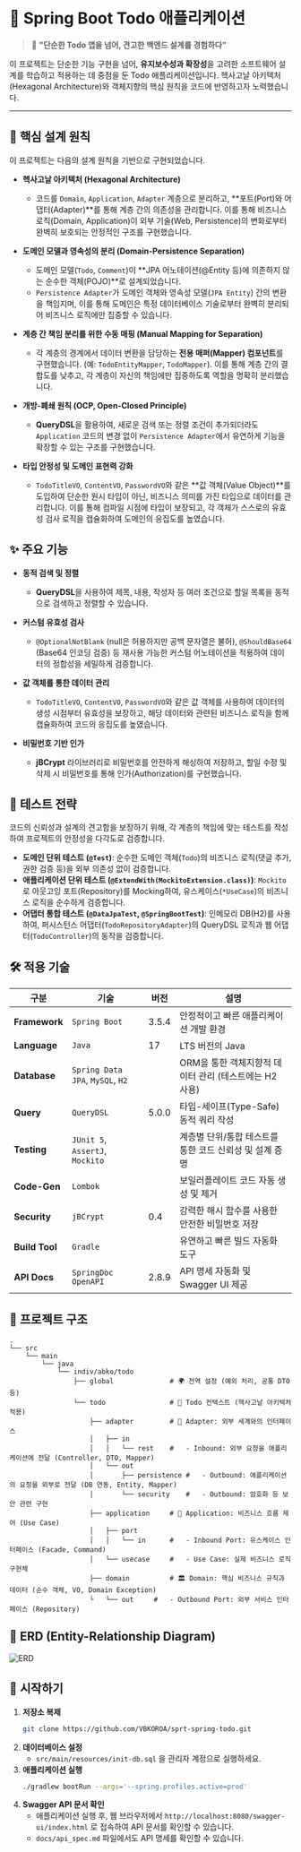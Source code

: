 # 🚀 Spring Boot Todo 애플리케이션

> 💬 **"단순한 Todo 앱을 넘어, 견고한 백엔드 설계를 경험하다"**

이 프로젝트는 단순한 기능 구현을 넘어, **유지보수성과 확장성**을 고려한 소프트웨어 설계를 학습하고 적용하는 데 중점을 둔 Todo 애플리케이션입니다. 헥사고날 아키텍처(Hexagonal Architecture)와 객체지향의 핵심 원칙을 코드에 반영하고자 노력했습니다.

---

## 🎯 핵심 설계 원칙

이 프로젝트는 다음의 설계 원칙을 기반으로 구현되었습니다.

- **헥사고날 아키텍처 (Hexagonal Architecture)**
    - 코드를 `Domain`, `Application`, `Adapter` 계층으로 분리하고, **포트(Port)와 어댑터(Adapter)**를 통해 계층 간의 의존성을 관리합니다. 이를 통해 비즈니스 로직(Domain, Application)이 외부 기술(Web, Persistence)의 변화로부터 완벽히 보호되는 안정적인 구조를 구현했습니다.

- **도메인 모델과 영속성의 분리 (Domain-Persistence Separation)**
    - 도메인 모델(`Todo`, `Comment`)이 **JPA 어노테이션(@Entity 등)에 의존하지 않는 순수한 객체(POJO)**로 설계되었습니다.
    - `Persistence Adapter`가 도메인 객체와 영속성 모델(`JPA Entity`) 간의 변환을 책임지며, 이를 통해 도메인은 특정 데이터베이스 기술로부터 완벽히 분리되어 비즈니스 로직에만 집중할 수 있습니다.

- **계층 간 책임 분리를 위한 수동 매핑 (Manual Mapping for Separation)**
    - 각 계층의 경계에서 데이터 변환을 담당하는 **전용 매퍼(Mapper) 컴포넌트**를 구현했습니다. (예: `TodoEntityMapper`, `TodoMapper`). 이를 통해 계층 간의 결합도를 낮추고, 각 계층이 자신의 책임에만 집중하도록 역할을 명확히 분리했습니다.

- **개방-폐쇄 원칙 (OCP, Open-Closed Principle)**
    - **QueryDSL**을 활용하여, 새로운 검색 또는 정렬 조건이 추가되더라도 `Application` 코드의 변경 없이 `Persistence Adapter`에서 유연하게 기능을 확장할 수 있는 구조를 구현했습니다.

- **타입 안정성 및 도메인 표현력 강화**
    - `TodoTitleVO`, `ContentVO`, `PasswordVO`와 같은 **값 객체(Value Object)**를 도입하여 단순한 원시 타입이 아닌, 비즈니스 의미를 가진 타입으로 데이터를 관리합니다. 이를 통해 컴파일 시점에 타입이 보장되고, 각 객체가 스스로의 유효성 검사 로직을 캡슐화하여 도메인의 응집도를 높였습니다.

## ✨ 주요 기능

- **동적 검색 및 정렬**
    - **QueryDSL**을 사용하여 제목, 내용, 작성자 등 여러 조건으로 할일 목록을 동적으로 검색하고 정렬할 수 있습니다.

- **커스텀 유효성 검사**
    - `@OptionalNotBlank` (null은 허용하지만 공백 문자열은 불허), `@ShouldBase64` (Base64 인코딩 검증) 등 재사용 가능한 커스텀 어노테이션을 적용하여 데이터의 정합성을 세밀하게 검증합니다.

- **값 객체를 통한 데이터 관리**
    - `TodoTitleVO`, `ContentVO`, `PasswordVO`와 같은 값 객체를 사용하여 데이터의 생성 시점부터 유효성을 보장하고, 해당 데이터와 관련된 비즈니스 로직을 함께 캡슐화하여 코드의 응집도를 높였습니다.

- **비밀번호 기반 인가**
    - **jBCrypt** 라이브러리로 비밀번호를 안전하게 해싱하여 저장하고, 할일 수정 및 삭제 시 비밀번호를 통해 인가(Authorization)를 구현했습니다.

## 🔬 테스트 전략

코드의 신뢰성과 설계의 견고함을 보장하기 위해, 각 계층의 책임에 맞는 테스트를 작성하여 프로젝트의 안정성을 다각도로 검증합니다.

- **도메인 단위 테스트 (`@Test`)**: 순수한 도메인 객체(`Todo`)의 비즈니스 로직(댓글 추가, 권한 검증 등)을 외부 의존성 없이 검증합니다.
- **애플리케이션 단위 테스트 (`@ExtendWith(MockitoExtension.class)`)**: `Mockito`로 아웃고잉 포트(Repository)를 Mocking하여, 유스케이스(`*UseCase`)의 비즈니스 로직을 순수하게 검증합니다.
- **어댑터 통합 테스트 (`@DataJpaTest`, `@SpringBootTest`)**: 인메모리 DB(H2)를 사용하여, 퍼시스턴스 어댑터(`TodoRepositoryAdapter`)의 QueryDSL 로직과 웹 어댑터(`TodoController`)의 동작을 검증합니다.

## 🛠️ 적용 기술

| 구분 | 기술 | 버전 | 설명 |
|---|---|---|---|
| **Framework** | `Spring Boot` | 3.5.4 | 안정적이고 빠른 애플리케이션 개발 환경 |
| **Language** | `Java` | 17 | LTS 버전의 Java |
| **Database** | `Spring Data JPA`, `MySQL`, `H2` | | ORM을 통한 객체지향적 데이터 관리 (테스트에는 H2 사용) |
| **Query** | `QueryDSL` | 5.0.0 | 타입-세이프(Type-Safe) 동적 쿼리 작성 |
| **Testing** | `JUnit 5`, `AssertJ`, `Mockito` | | 계층별 단위/통합 테스트를 통한 코드 신뢰성 및 설계 증명 |
| **Code-Gen** | `Lombok` | | 보일러플레이트 코드 자동 생성 및 제거 |
| **Security** | `jBCrypt` | 0.4 | 강력한 해시 함수를 사용한 안전한 비밀번호 저장 |
| **Build Tool** | `Gradle` | | 유연하고 빠른 빌드 자동화 도구 |
| **API Docs** | `SpringDoc OpenAPI` | 2.8.9 | API 명세 자동화 및 Swagger UI 제공 |

## 📁 프로젝트 구조

```
.
└── src
    └── main
        └── java
            └── indiv/abko/todo
                ├── global              # 🌍 전역 설정 (예외 처리, 공통 DTO 등)
                └── todo                # 📝 Todo 컨텍스트 (헥사고날 아키텍처 적용)
                    ├── adapter         # 🔌 Adapter: 외부 세계와의 인터페이스
                    │   ├── in
                    │   │   └── rest    #   - Inbound: 외부 요청을 애플리케이션에 전달 (Controller, DTO, Mapper)
                    │   └── out
                    │       ├── persistence #   - Outbound: 애플리케이션의 요청을 외부로 전달 (DB 연동, Entity, Mapper)
                    │       └── security    #   - Outbound: 암호화 등 보안 관련 구현
                    ├── application     # 🧠 Application: 비즈니스 흐름 제어 (Use Case)
                    │   ├── port
                    │   │   └── in      #   - Inbound Port: 유스케이스 인터페이스 (Facade, Command)
                    │   └── usecase     #   - Use Case: 실제 비즈니스 로직 구현체
                    ├── domain          # 🏛️ Domain: 핵심 비즈니스 규칙과 데이터 (순수 객체, VO, Domain Exception)
                    └   └── out     #   - Outbound Port: 외부 서비스 인터페이스 (Repository)
```

## 💾 ERD (Entity-Relationship Diagram)

![ERD](./docs/ERD.svg)

## 🚀 시작하기

1.  **저장소 복제**
    ```bash
    git clone https://github.com/VBKOROA/sprt-spring-todo.git
    ```
2.  **데이터베이스 설정**
    - `src/main/resources/init-db.sql` 을 관리자 계정으로 실행하세요.
3.  **애플리케이션 실행**
    ```bash
    ./gradlew bootRun --args='--spring.profiles.active=prod'
    ```
4.  **Swagger API 문서 확인**
    - 애플리케이션 실행 후, 웹 브라우저에서 `http://localhost:8080/swagger-ui/index.html` 로 접속하여 API 문서를 확인할 수 있습니다.
    - `docs/api_spec.md` 파일에서도 API 명세를 확인할 수 있습니다.